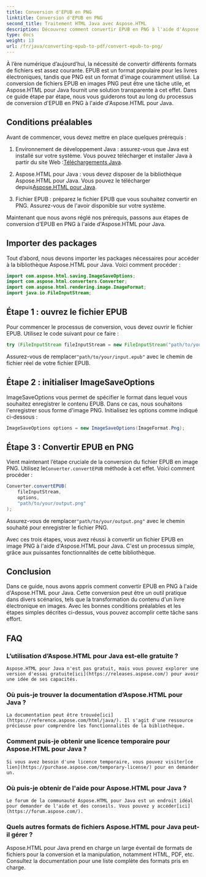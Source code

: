 ```yaml
---
title: Conversion d'EPUB en PNG
linktitle: Conversion d'EPUB en PNG
second_title: Traitement HTML Java avec Aspose.HTML
description: Découvrez comment convertir EPUB en PNG à l'aide d'Aspose.HTML pour Java. Suivez notre guide étape par étape et rendez le contenu de votre eBook visuellement attrayant.
type: docs
weight: 13
url: /fr/java/converting-epub-to-pdf/convert-epub-to-png/
---
```


À l’ère numérique d’aujourd’hui, la nécessité de convertir différents formats de fichiers est assez courante. EPUB est un format populaire pour les livres électroniques, tandis que PNG est un format d'image couramment utilisé. La conversion de fichiers EPUB en images PNG peut être une tâche utile, et Aspose.HTML pour Java fournit une solution transparente à cet effet. Dans ce guide étape par étape, nous vous guiderons tout au long du processus de conversion d'EPUB en PNG à l'aide d'Aspose.HTML pour Java.

## Conditions préalables

Avant de commencer, vous devez mettre en place quelques prérequis :

1.  Environnement de développement Java : assurez-vous que Java est installé sur votre système. Vous pouvez télécharger et installer Java à partir du site Web :[Téléchargements Java](https://www.oracle.com/java/technologies/javase-downloads.html).

2.  Aspose.HTML pour Java : vous devez disposer de la bibliothèque Aspose.HTML pour Java. Vous pouvez le télécharger depuis[Aspose.HTML pour Java](https://releases.aspose.com/html/java/).

3. Fichier EPUB : préparez le fichier EPUB que vous souhaitez convertir en PNG. Assurez-vous de l'avoir disponible sur votre système.

Maintenant que nous avons réglé nos prérequis, passons aux étapes de conversion d'EPUB en PNG à l'aide d'Aspose.HTML pour Java.

## Importer des packages

Tout d’abord, nous devons importer les packages nécessaires pour accéder à la bibliothèque Aspose.HTML pour Java. Voici comment procéder :

```java
import com.aspose.html.saving.ImageSaveOptions;
import com.aspose.html.converters.Converter;
import com.aspose.html.rendering.image.ImageFormat;
import java.io.FileInputStream;
```

## Étape 1 : ouvrez le fichier EPUB

Pour commencer le processus de conversion, vous devez ouvrir le fichier EPUB. Utilisez le code suivant pour ce faire :

```java
try (FileInputStream fileInputStream = new FileInputStream("path/to/your/input.epub")) {
```

 Assurez-vous de remplacer`"path/to/your/input.epub"` avec le chemin de fichier réel de votre fichier EPUB.

## Étape 2 : initialiser ImageSaveOptions

ImageSaveOptions vous permet de spécifier le format dans lequel vous souhaitez enregistrer le contenu EPUB. Dans ce cas, nous souhaitons l'enregistrer sous forme d'image PNG. Initialisez les options comme indiqué ci-dessous :

```java
ImageSaveOptions options = new ImageSaveOptions(ImageFormat.Png);
```

## Étape 3 : Convertir EPUB en PNG

 Vient maintenant l’étape cruciale de la conversion du fichier EPUB en image PNG. Utilisez le`Converter.convertEPUB` méthode à cet effet. Voici comment procéder :

```java
Converter.convertEPUB(
    fileInputStream,
    options,
    "path/to/your/output.png"
);
```

 Assurez-vous de remplacer`"path/to/your/output.png"` avec le chemin souhaité pour enregistrer le fichier PNG.

Avec ces trois étapes, vous avez réussi à convertir un fichier EPUB en image PNG à l'aide d'Aspose.HTML pour Java. C'est un processus simple, grâce aux puissantes fonctionnalités de cette bibliothèque.

## Conclusion

Dans ce guide, nous avons appris comment convertir EPUB en PNG à l'aide d'Aspose.HTML pour Java. Cette conversion peut être un outil pratique dans divers scénarios, tels que la transformation du contenu d'un livre électronique en images. Avec les bonnes conditions préalables et les étapes simples décrites ci-dessus, vous pouvez accomplir cette tâche sans effort.

## FAQ

### L’utilisation d’Aspose.HTML pour Java est-elle gratuite ?
    Aspose.HTML pour Java n'est pas gratuit, mais vous pouvez explorer une version d'essai gratuite[ici](https://releases.aspose.com/) pour avoir une idée de ses capacités.

### Où puis-je trouver la documentation d’Aspose.HTML pour Java ?
    La documentation peut être trouvée[ici](https://reference.aspose.com/html/java/). Il s'agit d'une ressource précieuse pour comprendre les fonctionnalités de la bibliothèque.

### Comment puis-je obtenir une licence temporaire pour Aspose.HTML pour Java ?
    Si vous avez besoin d'une licence temporaire, vous pouvez visiter[ce lien](https://purchase.aspose.com/temporary-license/) pour en demander un.

### Où puis-je obtenir de l'aide pour Aspose.HTML pour Java ?
    Le forum de la communauté Aspose.HTML pour Java est un endroit idéal pour demander de l'aide et des conseils. Vous pouvez y accéder[ici](https://forum.aspose.com/).

### Quels autres formats de fichiers Aspose.HTML pour Java peut-il gérer ?
   Aspose.HTML pour Java prend en charge un large éventail de formats de fichiers pour la conversion et la manipulation, notamment HTML, PDF, etc. Consultez la documentation pour une liste complète des formats pris en charge.